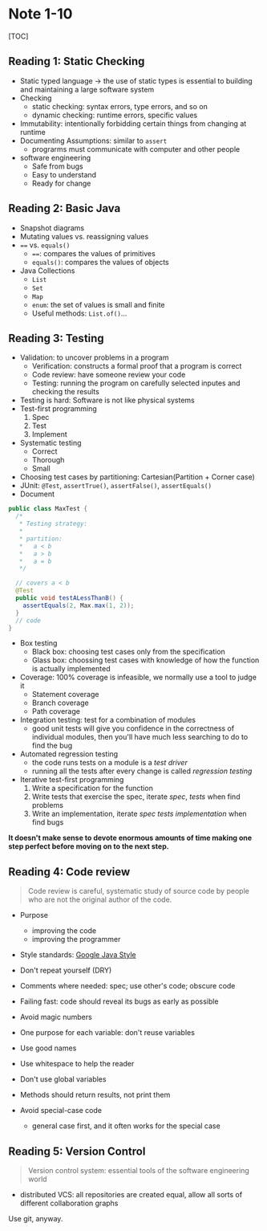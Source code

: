 # Note 1-10

[TOC]

## Reading 1: Static Checking

* Static typed language -> the use of static types is essential to building and maintaining a large software system
* Checking
  * static checking: syntax errors, type errors, and so on
  * dynamic checking: runtime errors, specific values
* Immutability: intentionally forbidding certain things from changing at runtime
* Documenting Assumptions: similar to `assert`
  * prograrms must communicate with computer and other people
* software engineering
  * Safe from bugs
  * Easy to understand
  * Ready for change

## Reading 2: Basic Java

* Snapshot diagrams
* Mutating values vs. reassigning values
* `==` vs. `equals()`
  * `==`: compares the values of primitives
  * `equals()`: compares the values of objects
* Java Collections
  * `List`
  * `Set`
  * `Map`
  * `enum`: the set of values is small and finite
  * Useful methods: `List.of()`...

## Reading 3: Testing

* Validation: to uncover problems in a program
  * Verification: constructs a formal proof that a program is correct
  * Code review: have someone review your code
  * Testing: running the program on carefully selected inputes and checking the results
* Testing is hard: Software is not like physical systems
* Test-first programming
  1. Spec
  2. Test
  3. Implement
* Systematic testing
  * Correct
  * Thorough
  * Small
* Choosing test cases by partitioning: Cartesian(Partition + Corner case)
* JUnit: `@Test`, `assertTrue()`, `assertFalse()`, `assertEquals()`
* Document
```java
public class MaxTest {
  /*
   * Testing strategy:
   *
   * partition:
   *   a < b
   *   a > b
   *   a = b
   */

  // covers a < b
  @Test
  public void testALessThanB() {
    assertEquals(2, Max.max(1, 2));
  }
  // code
}
```
* Box testing
  * Black box: choosing test cases only from the specification
  * Glass box: choossing test cases with knowledge of how the function is actually implemented
* Coverage: 100% coverage is infeasible, we normally use a tool to judge it
  * Statement coverage
  * Branch coverage
  * Path coverage
* Integration testing: test for a combination of modules
  * good unit tests will give you confidence in the correctness of individual modules, then you'll have much less searching to do to find the bug
* Automated regression testing
  * the code runs tests on a module is a *test driver*
  * running all the tests after every change is called *regression testing*
* Iterative test-first programming
  1. Write a specification for the function
  2. Write tests that exercise the spec, iterate *spec*, *tests* when find problems
  3. Write an implementation, iterate *spec* *tests* *implementation* when find bugs

**It doesn't make sense to devote enormous amounts of time making one step perfect before moving on to the next step.**


## Reading 4: Code review

> Code review is careful, systematic study of source code by people who are not the original author of the code.

* Purpose
  * improving the code
  * improving the programmer
* Style standards: [Google Java Style](https://google.github.io/styleguide/javaguide.html)

* Don't repeat yourself (DRY)
* Comments where needed: spec; use other's code; obscure code
* Failing fast: code should reveal its bugs as early as possible
* Avoid magic numbers
* One purpose for each variable: don't reuse variables
* Use good names
* Use whitespace to help the reader
* Don't use global variables
* Methods should return results, not print them
* Avoid special-case code
  * general case first, and it often works for the special case

## Reading 5: Version Control

> Version control system: essential tools of the software engineering world

* distributed VCS: all repositories are created equal, allow all sorts of different collaboration graphs

Use git, anyway.

